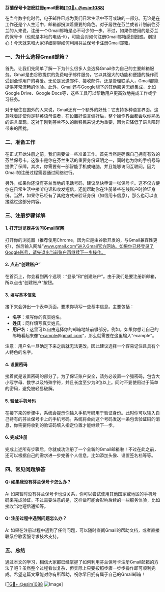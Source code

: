 **芬蘭保号卡怎麽註冊gmail郵箱[[TG💪+ @esim1088](https://t.me/s/esim1088)]**

在当今数字化时代，电子邮件已成为我们日常生活中不可或缺的一部分。无论是在工作还是个人生活中，邮箱都扮演着重要的角色。对于居住在芬兰或者计划前往芬兰的人来说，注册一个Gmail邮箱是必不可少的一步。不过，如果你使用的是芬兰的保号卡（也就是本地的电话卡），可能会对如何注册Gmail邮箱感到困惑。别担心！今天就来和大家详细聊聊如何利用芬兰保号卡注册Gmail邮箱。

### 一、为什么选择Gmail邮箱？

首先，让我们先简单了解一下为什么很多人会选择Gmail作为自己的主要邮箱服务。Gmail是由谷歌提供的免费电子邮件服务，它以其强大的功能和便捷的操作而受到全球用户的喜爱。无论是发送邮件、接收邮件，还是管理联系人，Gmail都能提供非常流畅的体验。此外，Gmail还与Google旗下的其他服务无缝集成，比如Google Drive、Google Docs等，这些工具可以帮助用户更高效地完成工作或学习任务。

对于居住在国外的人来说，Gmail还有一个额外的好处：它支持多种语言界面。这意味着即使你是非英语母语者，在设置好语言偏好后，整个操作界面都会以你熟悉的语言呈现。这对于刚到芬兰不久的新移民来说尤为重要，因为它降低了语言障碍带来的困扰。

### 二、准备工作

在正式开始注册之前，我们需要做一些准备工作。首先当然是确保自己拥有有效的芬兰保号卡。这张卡是你在芬兰生活的重要身份证明之一，同时也为你的手机号码提供了保障。其次，你需要有一部智能手机或电脑，并且能够访问互联网。因为Gmail的注册过程需要通过网络进行。

另外，如果你还没有芬兰当地的电话号码，建议尽快申请一张保号卡。这不仅方便你在日常生活中接听电话和收发短信，还能帮助你在注册某些在线账户时验证身份。当然，如果你已经有了其他方式来验证身份（如信用卡信息），那么也可以直接跳过这部分内容。

### 三、注册步骤详解

#### 1. 打开浏览器并访问Gmail官网

打开你的浏览器（推荐使用Chrome，因为它是由谷歌开发的，与Gmail兼容性更好），然后输入网址“www.gmail.com”进入Gmail官方网站。如果你已经登录了Google账号，请先退出当前账户再继续下一步操作。

#### 2. 点击“创建账户”

在首页上，你会看到两个选项：“登录”和“创建账户”。由于我们是要注册新邮箱，所以点击“创建账户”按钮。

#### 3. 填写基本信息

接下来会弹出一个表单页面，要求你填写一些基本信息。主要包括：

- **名字**：填写你的真实姓名。
- **姓氏**：同样填写真实姓氏。
- **用户名**：这里可以自由选择你的邮箱地址前缀部分。例如，如果你想让自己的邮箱看起来像“example@gmail.com”，那么就需要在这里输入“example”。

注意：用户名一旦确定下来之后就无法更改，因此建议选择一个容易记住且具有个人特色的名字。

#### 4. 设置密码

接着就是设置密码的部分了。为了保证账户安全，请务必设置一个强密码，包含大小写字母、数字以及特殊字符，并且长度至少为8位以上。同时不要使用过于简单的密码，避免被轻易破解。

#### 5. 验证手机号码

在接下来的步骤中，系统会提示你输入手机号码用于验证身份。此时你可以输入自己持有的芬兰保号卡上的手机号码。系统将会向这个号码发送一条包含验证码的消息，你需要将收到的验证码填入指定位置才能继续下一步。

#### 6. 完成注册

完成上述所有步骤后，你就成功注册了一个全新的Gmail邮箱啦！不过在此之前，还可以根据自己的需求进一步完善个人信息，比如添加头像、设置签名档等等。

### 四、常见问题解答

#### Q: 如果我没有芬兰保号卡怎么办？
A: 如果暂时没有芬兰保号卡也没关系，你可以尝试使用其他国家或地区的手机号码来完成验证。不过需要注意的是，这样做可能会影响后续的一些服务体验，比如接收当地短信通知等。

#### Q: 注册过程中遇到问题怎么办？
A: 如果在注册过程中遇到了任何问题，可以随时查阅Gmail的帮助文档，或者直接联系谷歌客服寻求技术支持。

### 五、总结

通过本文的学习，相信大家都已经掌握了如何利用芬兰保号卡注册Gmail邮箱的方法了吧？虽然整个过程看似复杂，但实际上只要按照步骤一步步操作即可顺利完成。希望这篇文章能对你有所帮助，祝你早日拥有属于自己的Gmail邮箱！

[[TG💪+ @esim1088](https://t.me/s/esim1088) ![Image](https://i.postimg.cc/4NQfJmqS/Snipaste-2025-05-13-00-14-12.png)]
